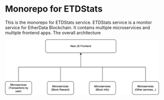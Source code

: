 # Monorepo for ETDStats

This is the monorepo for ETDStats service. ETDStats service is a monitor service
for EtherData Blockchain. It contains multiple microservices and multiple frontend apps. 
The overall architecture 

![arch](./images/arch.png)
